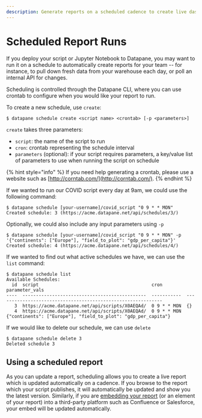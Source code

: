 ```yaml
---
description: Generate reports on a scheduled cadence to create live dashboards
---
```


# Scheduled Report Runs

If you deploy your script or Jupyter Notebook to Datapane, you may want to run it on a schedule to automatically create reports for your team -- for instance, to pull down fresh data from your warehouse each day, or poll an internal API for changes. 

Scheduling is controlled through the Datapane CLI, where you can use crontab to configure when you would like your report to run. 

To create a new schedule, use `create`:

```text
$ datapane schedule create <script name> <crontab> [-p <parameters>]
```

`create` takes three parameters:

* `script`: the name of the script to run
* `cron`: crontab representing the schedule interval
* `parameters` \(optional\): if your script requires parameters, a key/value list of parameters to use when running the script on schedule

{% hint style="info" %}
If you need help generating a crontab, please use a website such as [http://corntab.com/](http://corntab.com/).
{% endhint %}

If we wanted to run our COVID script every day at 9am, we could use the following command:

```text
$ datapane schedule [your-username]/covid_script "0 9 * * MON" 
Created schedule: 3 (https://acme.datapane.net/api/schedules/3/)
```

Optionally, we could also include any input parameters using `-p`

```text
$ datapane schedule [your-username]/covid_script "0 9 * * MON" -p '{"continents": ["Europe"], "field_to_plot": "gdp_per_capita"}' 
Created schedule: 4 (https://acme.datapane.net/api/schedules/4/)
```

If we wanted to find out what active schedules we have, we can use the `list` command:

```text
$ datapane schedule list
Available Schedules:
  id  script                                          cron         parameter_vals
----  ----------------------------------------------  -----------  -------------------------------------------------------------
   3  https://acme.datapane.net/api/scripts/X0AEQAd/  0 9 * * MON  {}
   4  https://acme.datapane.net/api/scripts/X0AEQAd/  0 9 * * MON  {"continents": ["Europe"], "field_to_plot": "gdp_per_capita"}

```

 If we would like to delete our schedule, we can use `delete`

```text
$ datapane schedule delete 3
Deleted schedule 3
```

## Using a scheduled report

As you can update a report, scheduling allows you to create a live report which is updated automatically on a cadence. If you browse to the report which your script publishes, it will automatically be updated and show you the latest version. Similarly, if you are [embedding your report](../reports/embedding-reports/#business-tooling) \(or an element of your report\) into a third-party platform such as Confluence or Salesforce, your embed will be updated automatically.

